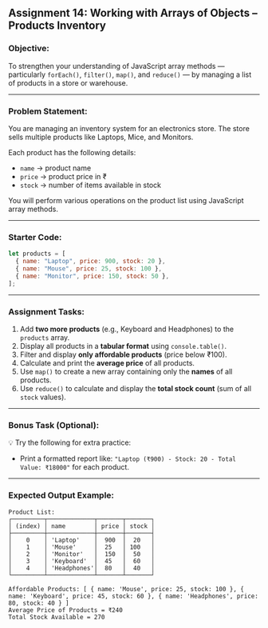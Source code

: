 ## **Assignment 14: Working with Arrays of Objects – Products Inventory**

### **Objective:**

To strengthen your understanding of JavaScript array methods — particularly `forEach()`, `filter()`, `map()`, and `reduce()` — by managing a list of products in a store or warehouse.

---

### **Problem Statement:**

You are managing an inventory system for an electronics store.
The store sells multiple products like Laptops, Mice, and Monitors.

Each product has the following details:

* `name` → product name
* `price` → product price in ₹
* `stock` → number of items available in stock

You will perform various operations on the product list using JavaScript array methods.

---

### **Starter Code:**

```javascript
let products = [
  { name: "Laptop", price: 900, stock: 20 },
  { name: "Mouse", price: 25, stock: 100 },
  { name: "Monitor", price: 150, stock: 50 },
];
```

---

### **Assignment Tasks:**

1. Add **two more products** (e.g., Keyboard and Headphones) to the `products` array.
2. Display all products in a **tabular format** using `console.table()`.
3. Filter and display **only affordable products** (price below ₹100).
4. Calculate and print the **average price** of all products.
5. Use `map()` to create a new array containing only the **names** of all products.
6. Use `reduce()` to calculate and display the **total stock count** (sum of all `stock` values).

---

### **Bonus Task (Optional):**

💡 Try the following for extra practice:

* Print a formatted report like:
  `"Laptop (₹900) - Stock: 20 - Total Value: ₹18000"` for each product.

---

### **Expected Output Example:**

```
Product List:
┌─────────┬─────────────┬───────┬───────┐
│ (index) │ name        │ price │ stock │
├─────────┼─────────────┼───────┼───────┤
│    0    │ 'Laptop'    │  900  │  20   │
│    1    │ 'Mouse'     │  25   │ 100   │
│    2    │ 'Monitor'   │  150  │  50   │
│    3    │ 'Keyboard'  │  45   │  60   │
│    4    │ 'Headphones'│  80   │  40   │
└─────────┴─────────────┴───────┴───────┘

Affordable Products: [ { name: 'Mouse', price: 25, stock: 100 }, { name: 'Keyboard', price: 45, stock: 60 }, { name: 'Headphones', price: 80, stock: 40 } ]
Average Price of Products = ₹240
Total Stock Available = 270
```
